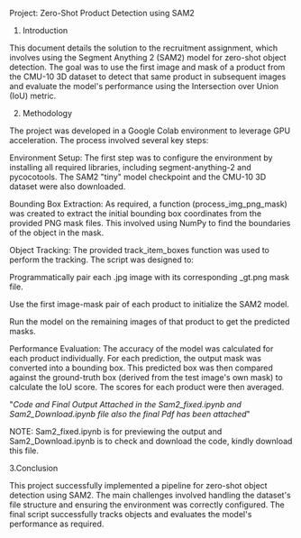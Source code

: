 Project: Zero-Shot Product Detection using SAM2

1. Introduction

This document details the solution to the recruitment assignment, which involves using the Segment Anything 2 (SAM2) model for zero-shot object detection. The goal was to use the first image and mask of a product from the CMU-10 3D dataset to detect that same product in subsequent images and evaluate the model's performance using the Intersection over Union (IoU) metric.


2. Methodology

The project was developed in a Google Colab environment to leverage GPU acceleration. The process involved several key steps:

Environment Setup: The first step was to configure the environment by installing all required libraries, including segment-anything-2 and pycocotools. The SAM2 "tiny" model checkpoint and the CMU-10 3D dataset were also downloaded.

Bounding Box Extraction: As required, a function (process_img_png_mask) was created to extract the initial bounding box coordinates from the provided PNG mask files. This involved using NumPy to find the boundaries of the object in the mask.

Object Tracking: The provided track_item_boxes function was used to perform the tracking. The script was designed to:

Programmatically pair each .jpg image with its corresponding _gt.png mask file.

Use the first image-mask pair of each product to initialize the SAM2 model.

Run the model on the remaining images of that product to get the predicted masks.


Performance Evaluation: The accuracy of the model was calculated for each product individually. For each prediction, the output mask was converted into a bounding box. This predicted box was then compared against the ground-truth box (derived from the test image's own mask) to calculate the IoU score. The scores for each product were then averaged.

"*Code and Final Output Attached in the Sam2_fixed.ipynb and Sam2_Download.ipynb file also the final Pdf has been attached*"

NOTE: Sam2_fixed.ipynb is for previewing the output and Sam2_Download.ipynb is to check and download the code, kindly download this file. 


3.Conclusion

This project successfully implemented a pipeline for zero-shot object detection using SAM2. The main challenges involved handling the dataset's file structure and ensuring the environment was correctly configured. The final script successfully tracks objects and evaluates the model's performance as required.

